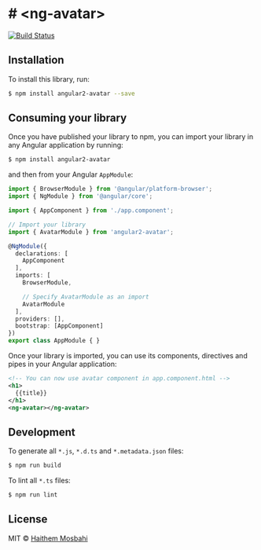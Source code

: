 # # &lt;ng-avatar&gt;
[![Build Status](https://travis-ci.org/HaithemMosbahi/angular2-avatar.svg?branch=master)](https://travis-ci.org/HaithemMosbahi/angular2-avatar)
## Installation

To install this library, run:

```bash
$ npm install angular2-avatar --save
```

## Consuming your library

Once you have published your library to npm, you can import your library in any Angular application by running:

```bash
$ npm install angular2-avatar
```

and then from your Angular `AppModule`:

```typescript
import { BrowserModule } from '@angular/platform-browser';
import { NgModule } from '@angular/core';

import { AppComponent } from './app.component';

// Import your library
import { AvatarModule } from 'angular2-avatar';

@NgModule({
  declarations: [
    AppComponent
  ],
  imports: [
    BrowserModule,

    // Specify AvatarModule as an import
    AvatarModule
  ],
  providers: [],
  bootstrap: [AppComponent]
})
export class AppModule { }
```

Once your library is imported, you can use its components, directives and pipes in your Angular application:

```xml
<!-- You can now use avatar component in app.component.html -->
<h1>
  {{title}}
</h1>
<ng-avatar></ng-avatar>
```

## Development

To generate all `*.js`, `*.d.ts` and `*.metadata.json` files:

```bash
$ npm run build
```

To lint all `*.ts` files:

```bash
$ npm run lint
```

## License

MIT © [Haithem Mosbahi](mailto:elmosbahihaithem@gmail.com)

